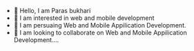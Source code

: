 - 👋 Hello, I am Paras bukhari
- 👀 I am interested in web and mobile development 
- 🌱 I am persuaing Web and Mobile Appilication Development.
- 💞️ I am looking to collaborate on Web and Mobile Appilication Development....
  

<!---
syedaparas7/syedaparas7 is a ✨ special ✨ repository because its `README.md` (this file) appears on your GitHub profile.
You can click the Preview link to take a look at your changes.
--->
